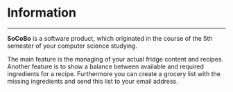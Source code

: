 # Information
-------------

**SoCoBo** is a software product, which originated in the course of the 5th semester of your computer science studying.

The main feature is the managing of your actual fridge content and recipes. Another feature is to show a balance between
available and required ingredients for a recipe. Furthermore you can create a grocery list with the missing ingredients
and send this list to your email address.

